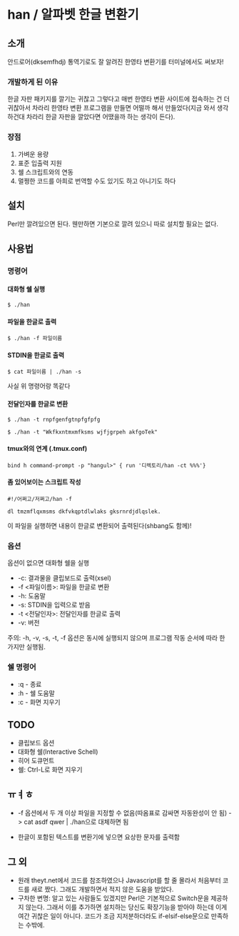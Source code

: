 han / 알파벳 한글 변환기
=======================

## 소개
안드로어(dksemfhdj) 통역기로도 잘 알려진 한영타 변환기를 터미널에서도 써보자!

### 개발하게 된 이유
한글 자판 패키지를 깔기는 귀찮고 그렇다고 매번 한영타 변환 사이트에 접속하는 건 더 귀찮아서 차라리 한영타 변환 프로그램을 만들면 어떨까 해서 만들었다(지금 와서 생각하건대 차라리 한글 자판을 깔았다면 어땠을까 하는 생각이 든다).

### 장점
1. 가벼운 용량
2. 표준 입출력 지원
3. 쉘 스크립트와의 연동
4. 멀쩡한 코드를 아희로 번역할 수도 있기도 하고 아니기도 하다


## 설치
Perl만 깔려있으면 된다. 웬만하면 기본으로 깔려 있으니 따로 설치할 필요는 없다.


## 사용법

### 명령어

#### 대화형 쉘 실행
```
$ ./han
```

#### 파일을 한글로 출력
```
$ ./han -f 파일이름
```

#### STDIN을 한글로 출력
```
$ cat 파일이름 | ./han -s
```
사실 위 명령어랑 똑같다

#### 전달인자를 한글로 변환
```
$ ./han -t rnpfgenfgtnpfgfpfg
```
```
$ ./han -t "Wkfkxntmxmfksms wjfjgrpeh akfgoTek"
```

#### tmux와의 연계 (.tmux.conf)
```
bind h command-prompt -p "hangul>" { run '디렉토리/han -ct %%%'}
```

#### 좀 있어보이는 스크립트 작성
```
#!/어쩌고/저쩌고/han -f

dl tmzmflqxmsms dkfvkqptdlwlaks gksrnrdjdlqslek.
```
이 파일을 실행하면 내용이 한글로 변환되어 출력된다(shbang도 함께)!


### 옵션
옵션이 없으면 대화형 쉘을 실행

- -c:               결과물을 클립보드로 출력(xsel)
- -f <파일이름>:    파일을 한글로 변환
- -h:               도움말
- -s:               STDIN을 입력으로 받음
- -t <전달인자>:    전달인자를 한글로 출력
- -v:               버전

주의: -h, -v, -s, -t, -f 옵션은 동시에 실행되지 않으며 프로그램 작동 순서에 따라 한 가지만 실행됨.


### 쉘 명령어
- :q - 종료
- :h - 쉘 도움말
- :c - 화면 지우기


## TODO
- 클립보드 옵션
- 대화형 쉘(Interactive Schell)
- 히어 도큐먼트
- 쉘: Ctrl-L로 화면 지우기


## ㅠㅕㅎ
- -f 옵션에서 두 개 이상 파일을 지정할 수 없음(따옴표로 감싸면 자동완성이 안 됨)
    -> cat asdf qwer | ./han으로 대체하면 됨

- 한글이 포함된 텍스트를 변환기에 넣으면 요상한 문자를 출력함


## 그 외
- 원래 theyt.net에서 코드를 참조하였으나 Javascript를 할 줄 몰라서 처음부터 코드를 새로 짰다. 그래도 개발하면서 적지 않은 도움을 받았다.
- 구차한 변명: 알고 있는 사람들도 있겠지만 Perl은 기본적으로 Switch문을 제공하지 않는다. 그래서 이를 추가하면 설치하는 당신도 확장기능을 받아야 하는데 이게 여간 귀찮은 일이 아니다. 코드가 조금 지저분하더라도 if-elsif-else문으로 만족하는 수밖에.
